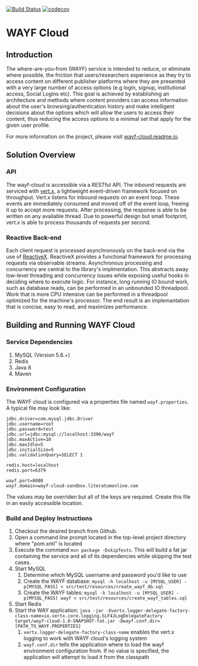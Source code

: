[![Build Status](https://travis-ci.org/Atypon-OpenSource/wayf-cloud.svg?branch=master)](https://travis-ci.org/Atypon-OpenSource/wayf-cloud)
[![codecov](https://codecov.io/gh/Atypon-OpenSource/wayf-cloud/branch/master/graph/badge.svg)](https://codecov.io/gh/Atypon-OpenSource/wayf-cloud)

# WAYF Cloud
## Introduction
The where-are-you-from (WAYF) service is intended to reduce, or eliminate where possible, the friction that users/researchers experience as they try to access content on different publisher platforms where they are presented with a very large number of access options (e.g login, signup, institutional access, Social Logins etc). This goal is achieved by establishing an architecture and methods where content providers can access information about the user's browsing/authentication history and make intelligent decisions about the options which will allow the users to access their content, thus reducing the access options to a minimal set that apply for the given user profile.

For more information on the project, please visit [wayf-cloud.readme.io](https://wayf-cloud.readme.io/docs).

## Solution Overview
### API
The wayf-cloud is accessible via a RESTful API. The inbound requests are serviced with [vert.x](http://vertx.io), a lightweight event-driven framework focused on throughput. Vert.x listens for inbound requests on an event loop. These events are immediately consumed and moved off of the event loop, freeing it up to accept more requests. After processing, the response is able to be written on any available thread. Due to powerful design but small footprint, vert.x is able to process thousands of requests per second.

### Reactive Back-end
Each client request is processed asynchronously on the back-end via the use of [ReactiveX](http://reactivex.io/). ReactiveX provides a functional framework for processing requests via observable streams. Asynchronous processing and concurrency are central to the library's implmentation. This abstracts away low-level threading and concurrency issues while exposing useful hooks in deciding where to execute logic. For instance, long running IO bound work, such as database reads, can be performed in an unbounded IO threadpool. Work that is more CPU intensive can be performed in a threadpool optimized for the machine's processor. The end result is an implemantation that is concise, easy to read, and maximizes performance.

## Building and Running WAYF Cloud
### Service Dependencies
1. MySQL (Version 5.6.+)
2. Redis
3. Java 8
4. Maven

### Environment Configuration
The WAYF cloud is configured via a properties file named `wayf.properties`. A typical file may look like:
```properties
jdbc.driver=com.mysql.jdbc.Driver
jdbc.username=root
jdbc.password=test
jdbc.url=jdbc:mysql://localhost:3306/wayf
jdbc.maxActive=10
jdbc.maxIdle=5
jdbc.initialSize=5
jdbc.validationQuery=SELECT 1
 
redis.host=localhost
redis.port=6379

wayf.port=8080
wayf.domain=wayf-cloud-sandbox.literatumonline.com
```
The values may be overriden but all of the keys are required. Create this file in an easily accessible location.

### Build and Deploy Instructions
1. Checkout the desired branch from Github.
2. Open a command line prompt located in the top-level project directory where "pom.xml" is located
3. Execute the command `mvn package -DskipTests`. This will build a fat jar containing the service and all of its dependencies while skipping the test cases.
4. Start MySQL
    1. Determine which MySQL username and password you'd like to use
    2. Create the WAYF database: `mysql -h localhost -u [MYSQL_USER] -p[MYSQL_PASS] < src/test/resources/create_wayf_db.sql`
    3. Create the WAYF tables: `mysql -h localhost -u [MYSQL_USER] -p[MYSQL_PASS] wayf < src/test/resources/create_wayf_tables.sql`
5. Start Redis
6. Start the WAY application: `java -jar -Dvertx.logger-delegate-factory-class-name=io.vertx.core.logging.SLF4JLogDelegateFactory target/wayf-cloud-1.0-SNAPSHOT-fat.jar -Dwayf.conf.dir=[PATH_TO_WAYF.PROPERTIES]`
    1. `vertx.logger-delegate-factory-class-name` enables the vert.x logging to work with WAYF cloud's logging system
    2. `wayf.conf.dir` tells the application where to load the wayf environment configuration from. If no value is specified, the application will attempt to load it from the classpath
